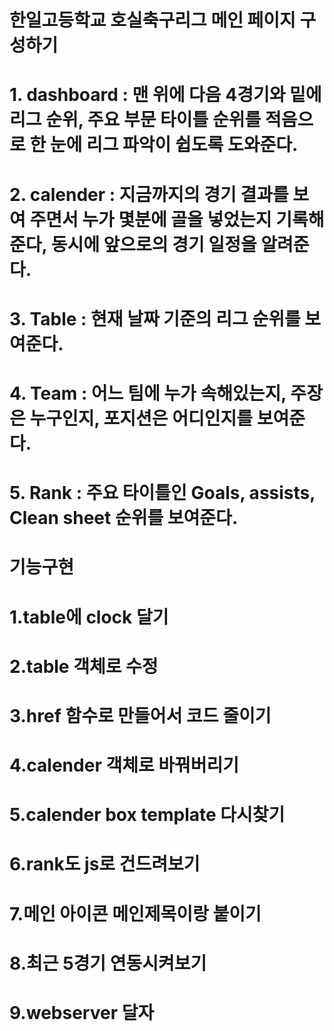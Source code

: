 # 한일고등학교 호실축구리그 메인 페이지 구성하기
# 1. dashboard : 맨 위에 다음 4경기와 밑에 리그 순위, 주요 부문 타이틀 순위를 적음으로 한 눈에 리그 파악이 쉽도록 도와준다.
# 2. calender : 지금까지의 경기 결과를 보여 주면서 누가 몇분에 골을 넣었는지 기록해준다, 동시에 앞으로의 경기 일정을 알려준다.
# 3. Table : 현재 날짜 기준의 리그 순위를 보여준다. 
# 4. Team : 어느 팀에 누가 속해있는지, 주장은 누구인지, 포지션은 어디인지를 보여준다.
# 5. Rank : 주요 타이틀인 Goals, assists, Clean sheet 순위를 보여준다. 

# 기능구현
# 1.table에 clock 달기
# 2.table 객체로 수정
# 3.href 함수로 만들어서 코드 줄이기 
# 4.calender 객체로 바꿔버리기
# 5.calender box template 다시찾기
# 6.rank도 js로 건드려보기
# 7.메인 아이콘 메인제목이랑 붙이기
# 8.최근 5경기 연동시켜보기
# 9.webserver 달자